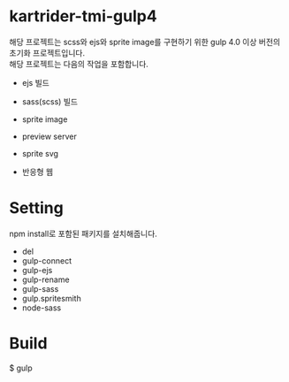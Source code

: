# kartrider-tmi-gulp4
해당 프로젝트는 scss와 ejs와 sprite image를 구현하기 위한 gulp 4.0 이상 버전의 초기화 프로젝트입니다.  
해당 프로젝트는 다음의 작업을 포함합니다.  
- ejs 빌드
- sass(scss) 빌드
- sprite image
- preview server

- sprite svg 
- 반응형 웹


# Setting
npm install로 포함된 패키지를 설치해줍니다.
- del
- gulp-connect
- gulp-ejs
- gulp-rename
- gulp-sass
- gulp.spritesmith
- node-sass

# Build
$ gulp